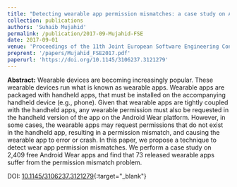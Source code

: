 ```yaml
---
title: "Detecting wearable app permission mismatches: a case study on Android Wear"
collection: publications
authors: 'Suhaib Mujahid'
permalink: /publication/2017-09-Mujahid-FSE
date: 2017-09-01
venue: 'Proceedings of the 11th Joint European Software Engineering Conference and Symposium on the Foundations of Software Engineering (FSE)'
preprent: '/papers/Mujahid_FSE2017.pdf'
paperurl: 'https://doi.org/10.1145/3106237.3121279'
---
```

 **Abstract:**  Wearable devices are becoming increasingly popular. These wearable devices run what is known as wearable apps. Wearable apps are packaged with handheld apps, that must be installed on the accompanying handheld device (e.g., phone). Given that wearable apps are tightly coupled with the handheld apps, any wearable permission must also be requested in the handheld version of the app on the Android Wear platform. However, in some cases, the wearable apps may request permissions that do not exist in the handheld app, resulting in a permission mismatch, and causing the wearable app to error or crash. In this paper, we propose a technique to detect wear app permission mismatches. We perform a case study on 2,409 free Android Wear apps and find that 73 released wearable apps suffer from the permission mismatch problem.

DOI: [10.1145/3106237.3121279](https://doi.org/10.1145/3106237.3121279){:target="_blank"}
